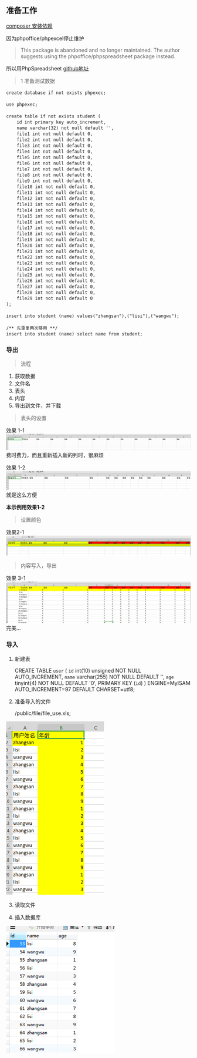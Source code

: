 ## 准备工作

[composer 安装依赖](https://packagist.org/packages/phpoffice/phpspreadsheet)

因为phpoffice/phpexcel停止维护
> This package is abandoned and no longer maintained. The author suggests using the phpoffice/phpspreadsheet package instead.

所以用PhpSpreadsheet
[github地址](https://github.com/PHPOffice/PhpSpreadsheet)

> 1 准备测试数据

    create database if not exists phpexec;

    use phpexec;

    create table if not exists student (
        id int primary key auto_increment,
        name varchar(32) not null default '',
        file1 int not null default 0,
        file2 int not null default 0,
        file3 int not null default 0,
        file4 int not null default 0,
        file5 int not null default 0,
        file6 int not null default 0,
        file7 int not null default 0,
        file8 int not null default 0,
        file9 int not null default 0,
        file10 int not null default 0,
        file11 int not null default 0,
        file12 int not null default 0,
        file13 int not null default 0,
        file14 int not null default 0,
        file15 int not null default 0,
        file16 int not null default 0,
        file17 int not null default 0,
        file18 int not null default 0,
        file19 int not null default 0,
        file20 int not null default 0,
        file21 int not null default 0,
        file22 int not null default 0,
        file23 int not null default 0,
        file24 int not null default 0,
        file25 int not null default 0,
        file26 int not null default 0,
        file27 int not null default 0,
        file28 int not null default 0,
        file29 int not null default 0
    );
    
    insert into student (name) values("zhangsan"),("lisi"),("wangwu");
    
    /** 先重复两次够用 **/
    insert into student (name) select name from student; 
    
    
### 导出

> 流程

1. 获取数据
2. 文件名
3. 表头
4. 内容
5. 导出到文件，并下载

> 表头的设置

效果 1-1
![image](../../public/static/image/demo_phpexcel/header01.png)
费时费力，而且重新插入新的列时，很麻烦

效果 1-2
![image](../../public/static/image/demo_phpexcel/header02.png)
就是这么方便

**本示例用效果1-2**

> 设置颜色 

效果2-1 
![image](../../public/static/image/demo_phpexcel/color.png)

> 内容写入，导出

效果 3-1
![image](../../public/static/image/demo_phpexcel/end.png)
完美...


### 导入    

1. 新建表


    CREATE TABLE `user` (
      `id` int(10) unsigned NOT NULL AUTO_INCREMENT,
      `name` varchar(255) NOT NULL DEFAULT '',
      `age` tinyint(4) NOT NULL DEFAULT '0',
      PRIMARY KEY (`id`)
    ) ENGINE=MyISAM AUTO_INCREMENT=97 DEFAULT CHARSET=utf8;


2. 准备导入的文件

    /public/file/file_use.xls;

![image](../../public/static/image/demo_phpexcel/user.png)
    
3. 读取文件


4. 插入数据库

![image](../../public/static/image/demo_phpexcel/user_table.png)
    